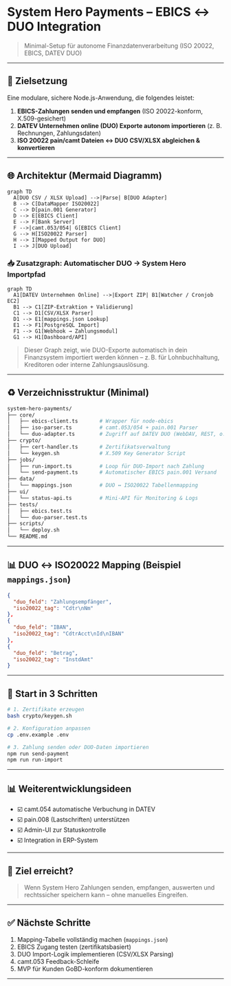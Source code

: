 # System Hero Payments – EBICS ↔ DUO Integration

> Minimal-Setup für autonome Finanzdatenverarbeitung (ISO 20022, EBICS, DATEV DUO)

---

## 🔄 Zielsetzung

Eine modulare, sichere Node.js-Anwendung, die folgendes leistet:

1. **EBICS-Zahlungen senden und empfangen** (ISO 20022-konform, X.509-gesichert)
2. **DATEV Unternehmen online (DUO) Exporte autonom importieren** (z. B. Rechnungen, Zahlungsdaten)
3. **ISO 20022 pain/camt Dateien ↔ DUO CSV/XLSX abgleichen & konvertieren**

---

## 🌐 Architektur (Mermaid Diagramm)

```mermaid
graph TD
  A[DUO CSV / XLSX Upload] -->|Parse| B[DUO Adapter]
  B --> C[DataMapper ISO20022]
  C --> D[pain.001 Generator]
  D --> E[EBICS Client]
  E --> F[Bank Server]
  F -->|camt.053/054| G[EBICS Client]
  G --> H[ISO20022 Parser]
  H --> I[Mapped Output for DUO]
  I --> J[DUO Upload]
```

### 📥 Zusatzgraph: Automatischer DUO → System Hero Importpfad

```mermaid
graph TD
  A1[DATEV Unternehmen Online] -->|Export ZIP| B1[Watcher / Cronjob EC2]
  B1 --> C1[ZIP-Extraktion + Validierung]
  C1 --> D1[CSV/XLSX Parser]
  D1 --> E1[mappings.json Lookup]
  E1 --> F1[PostgreSQL Import]
  F1 --> G1[Webhook → Zahlungsmodul]
  G1 --> H1[Dashboard/API]
```

> Dieser Graph zeigt, wie DUO-Exporte automatisch in dein Finanzsystem importiert werden können – z. B. für Lohnbuchhaltung, Kreditoren oder interne Zahlungsauslösung.

---

## ♻️ Verzeichnisstruktur (Minimal)

```bash
system-hero-payments/
├── core/
│   ├── ebics-client.ts       # Wrapper für node-ebics
│   ├── iso-parser.ts         # camt.053/054 + pain.001 Parser
│   └── duo-adapter.ts        # Zugriff auf DATEV DUO (WebDAV, REST, o.ä.)
├── crypto/
│   ├── cert-handler.ts       # Zertifikatsverwaltung
│   └── keygen.sh             # X.509 Key Generator Script
├── jobs/
│   ├── run-import.ts         # Loop für DUO-Import nach Zahlung
│   └── send-payment.ts       # Automatischer EBICS pain.001 Versand
├── data/
│   └── mappings.json         # DUO ↔ ISO20022 Tabellenmapping
├── ui/
│   └── status-api.ts         # Mini-API für Monitoring & Logs
├── tests/
│   ├── ebics.test.ts
│   └── duo-parser.test.ts
├── scripts/
│   └── deploy.sh
└── README.md
```

---

## 📊 DUO ↔ ISO20022 Mapping (Beispiel `mappings.json`)

```json
{
  "duo_feld": "Zahlungsempfänger",
  "iso20022_tag": "Cdtr\nNm"
},
{
  "duo_feld": "IBAN",
  "iso20022_tag": "CdtrAcct\nId\nIBAN"
},
{
  "duo_feld": "Betrag",
  "iso20022_tag": "InstdAmt"
}
```

---

## 🚀 Start in 3 Schritten

```bash
# 1. Zertifikate erzeugen
bash crypto/keygen.sh

# 2. Konfiguration anpassen
cp .env.example .env

# 3. Zahlung senden oder DUO-Daten importieren
npm run send-payment
npm run run-import
```

---

## 📊 Weiterentwicklungsideen

* ☑️ camt.054 automatische Verbuchung in DATEV
* ☑️ pain.008 (Lastschriften) unterstützen
* ☑️ Admin-UI zur Statuskontrolle
* ☑️ Integration in ERP-System

---

## 🔧 Ziel erreicht?

> Wenn System Hero Zahlungen senden, empfangen, auswerten und rechtssicher speichern kann – ohne manuelles Eingreifen.

---

## ✅ Nächste Schritte

1. Mapping-Tabelle vollständig machen (`mappings.json`)
2. EBICS Zugang testen (zertifikatsbasiert)
3. DUO Import-Logik implementieren (CSV/XLSX Parsing)
4. camt.053 Feedback-Schleife
5. MVP für Kunden GoBD-konform dokumentieren

---
